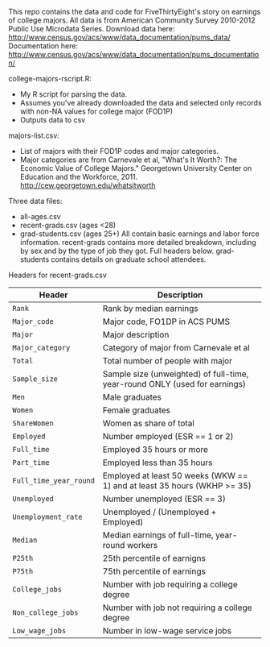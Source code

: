 This repo contains the data and code for FiveThirtyEight's story on earnings of college majors.
All data is from American Community Survey 2010-2012 Public Use Microdata Series.
Download data here:  http://www.census.gov/acs/www/data_documentation/pums_data/
Documentation here: http://www.census.gov/acs/www/data_documentation/pums_documentation/

college-majors-rscript.R:
- My R script for parsing the data. 
- Assumes you've already downloaded the data and selected only records with non-NA values for college major (FOD1P)
- Outputs data to csv

majors-list.csv:
- List of majors with their FOD1P codes and major categories.
- Major categories are from Carnevale et al, "What's It Worth?: The Economic Value of College Majors." Georgetown University Center on Education and the Workforce, 2011. http://cew.georgetown.edu/whatsitworth

Three data files:
- all-ages.csv
- recent-grads.csv (ages <28)
- grad-students.csv (ages 25+)
All contain basic earnings and labor force information. 
recent-grads contains more detailed breakdown, including by sex and by the type of job they got. Full headers below.
grad-students contains details on graduate school attendees.

Headers for  recent-grads.csv

Header | Description
---|---------
`Rank` | Rank by median earnings
`Major_code` | Major code, FO1DP in ACS PUMS
`Major` | Major description
`Major_category` | Category of major from Carnevale et al
`Total` | Total number of people with major
`Sample_size` | Sample size (unweighted) of full-time, year-round ONLY (used for earnings)
`Men` | Male graduates
`Women` | Female graduates
`ShareWomen` | Women as share of total
`Employed` | Number employed (ESR == 1 or 2)
`Full_time` | Employed 35 hours or more
`Part_time` | Employed less than 35 hours
`Full_time_year_round` | Employed at least 50 weeks (WKW == 1) and at least 35 hours (WKHP >= 35)
`Unemployed` | Number unemployed (ESR == 3)
`Unemployment_rate` | Unemployed / (Unemployed + Employed)
`Median` | Median earnings of full-time, year-round workers
`P25th` | 25th percentile of earnigns
`P75th` | 75th percentile of earnings
`College_jobs` | Number with job requiring a college degree
`Non_college_jobs` | Number with job not requiring a college degree
`Low_wage_jobs` | Number in low-wage service jobs
